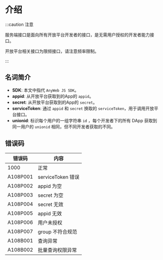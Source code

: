 # 介绍

:::caution 注意

服务端接口是面向所有开放平台开发者的接口，是无需用户授权的开发者能力接口。

开放平台相关接口为限频接口，请注意频率限制。

:::

## 名词简介

* **SDK**: 本文中指代 `AnyWeb JS SDK`。
* **appid**: 从开放平台获取到的App的 `appid`。
* **secret**: 从开放平台获取到的App的 `secret`。
* **serviceToken**: 通过 `appid` 和 `secret` 换取的 `serviceToken`，用于调用开放平台接口。
* **unionid**: 标识每个用户的一组字符串 `id` ，每个开发者下的所有 DApp 获取到同一用户的 `unionid` 相同，但不同开发者获取的不同。

## 错误码

| 错误码      | 内容              |
|----------|-----------------|
| 1000     | 正常              | 
| A108P001 | serviceToken 错误 |
| A108P002 | appid 为空        |
| A108P003 | secret 为空       |
| A108P004 | secret 无效       |
| A108P005 | appid 无效        |
| A108P006 | 用户未授权           |
| A108P007 | group 不符合规范     |
| A108B001 | 查询异常            |
| A108B002 | 批量查询权限异常        |


